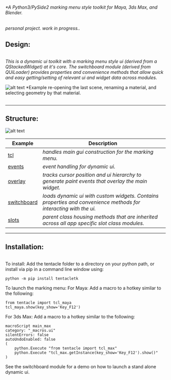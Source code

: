 ###### \*A Python3/PySide2 marking menu style toolkit for Maya, 3ds Max, and Blender.

*personal project. work in progress..*

## Design:

###### 

*This is a dynamic ui toolkit with a marking menu style ui (derived from a QStackedWidget) at it's core. The switchboard module (derived from QUiLoader) provides properties and convenience methods that allow quick and easy getting/setting of relevant ui and widget data across modules.*

![alt text](https://raw.githubusercontent.com/m3trik/tentacle/master/docs/toolkit_demo.gif) \*Example re-opening the last scene, renaming a material, and selecting geometry by that material.

## 

---

## Structure:

![alt text](https://raw.githubusercontent.com/m3trik/tentacle/master/docs/dependancy_graph.jpg)


Example | Description
------- | -------
[tcl](https://github.com/m3trik/tentacle/blob/main/tentacle/tcl.py) | *handles main gui construction for the marking menu.*
[events](https://github.com/m3trik/tentacle/blob/main/tentacle/events.py) | *event handling for dynamic ui.*
[overlay](https://github.com/m3trik/tentacle/blob/main/tentacle/overlay.py) | *tracks cursor position and ui hierarchy to generate paint events that overlay the main widget.*
[switchboard](https://github.com/m3trik/tentacle/blob/main/tentacle/switchboard.py) | *loads dynamic ui with custom widgets. Contains properties and convenience methods for interacting with the ui.*
[slots](https://github.com/m3trik/tentacle/blob/main/tentacle/slots.py) | *parent class housing methods that are inherited across all app specific slot class modules.*

---

## Installation:

###### 

To install:
Add the tentacle folder to a directory on your python path, or
install via pip in a command line window using:
```
python -m pip install tentacletk
```

To launch the marking menu:
For Maya:
Add a macro to a hotkey similar to the following:
```
from tentacle import tcl_maya
tcl_maya.show(key_show='Key_F12')
```

For 3ds Max:
Add a macro to a hotkey similar to the following:
```
macroScript main_max
category: "_macros.ui"
silentErrors: false
autoUndoEnabled: false
(
	python.Execute "from tentacle import tcl_max"
	python.Execute "tcl_max.getInstance(key_show='Key_F12').show()"
)
```

See the switchboard module for a demo on how to launch a stand alone dynamic ui.

